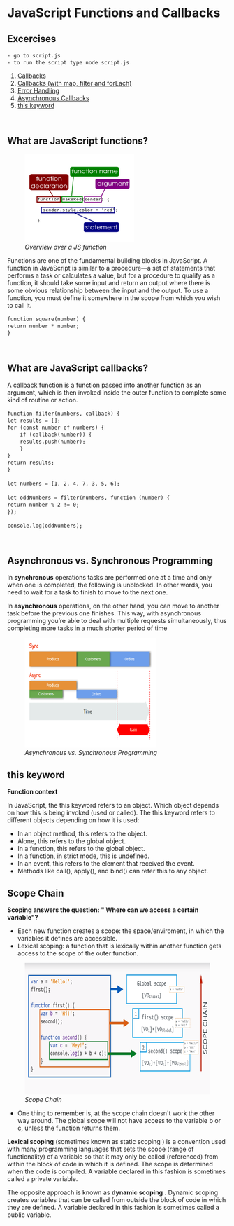 # JavaScript Functions and Callbacks

## Excercises

    - go to script.js
    - to run the script type node script.js


1. [Callbacks](/excercises/callbacks.md)
2. [Callbacks (with map, filter and forEach)](/excercises/mapfilter.md)
3. [Error Handling](/excercises/errorhandling.md)
4. [Asynchronous Callbacks](/excercises/asynchronousCallbacks.md)
5. [this keyword](/excercises/this.md)

</br>

## What are JavaScript functions?

<figure>
    <img src ="images/funccall.jpg"
         alt ="function construction"
         width ="250" 
         height ="200">
    <figcaption><em>Overview over a JS function</em></figcaption>
</figure>

Functions are one of the fundamental building blocks in JavaScript. A function in JavaScript is similar to a procedure—a set of statements that performs a task or calculates a value, but for a procedure to qualify as a function, it should take some input and return an output where there is some obvious relationship between the input and the output. To use a function, you must define it somewhere in the scope from which you wish to call it.

    function square(number) {
    return number * number;
    }

</br>

## What are JavaScript callbacks?

A callback function is a function passed into another function as an argument, which is then invoked inside the outer function to complete some kind of routine or action.

    function filter(numbers, callback) {
    let results = [];
    for (const number of numbers) {
        if (callback(number)) {
        results.push(number);
        }
    }
    return results;
    }

    let numbers = [1, 2, 4, 7, 3, 5, 6];

    let oddNumbers = filter(numbers, function (number) {
    return number % 2 != 0;
    });

    console.log(oddNumbers);

</br>

## Asynchronous vs. Synchronous Programming

In **synchronous** operations tasks are performed one at a time and only when one is completed, the following is unblocked. In other words, you need to wait for a task to finish to move to the next one.

In **asynchronous** operations, on the other hand, you can move to another task before the previous one finishes. This way, with asynchronous programming you’re able to deal with multiple requests simultaneously, thus completing more tasks in a much shorter period of time

<figure>
    <img src ="images/asysync.png"
         alt ="asynchronous vs. synchronous programming"
         width ="300" 
         height ="250">
    <figcaption><em>Asynchronous vs. Synchronous Programming</em></figcaption>
</figure>


## this keyword

**Function context**

In JavaScript, the this keyword refers to an object. Which object depends on how this is being invoked (used or called). The this keyword refers to different objects depending on how it is used:

- In an object method, this refers to the object.
- Alone, this refers to the global object.
- In a function, this refers to the global object.
- In a function, in strict mode, this is undefined.
- In an event, this refers to the element that received the event.
- Methods like call(), apply(), and bind() can refer this to any object.


## Scope Chain

**Scoping answers the question: " Where can we access a certain variable"?**

- Each new function creates a scope: the space/enviroment, in which the variables it defines are accessible.
- Lexical scoping: a function that is lexically within another function gets access to the scope of the outer function.

<figure>
    <img src ="images/scope.png"
         alt ="scope chain"
         width ="650" 
         height ="300">
    <figcaption><em>Scope Chain</em></figcaption>
</figure>


- One thing to remember is, at the scope chain doesn't work the other way around. The global scope will not have access to the variable b or c, unless the function returns them.

**Lexical scoping** (sometimes known as static scoping ) is a convention used with many programming languages that sets the scope (range of functionality) of a variable so that it may only be called (referenced) from within the block of code in which it is defined. The scope is determined when the code is compiled. A variable declared in this fashion is sometimes called a private variable.

The opposite approach is known as **dynamic scoping** . Dynamic scoping creates variables that can be called from outside the block of code in which they are defined. A variable declared in this fashion is sometimes called a public variable.
